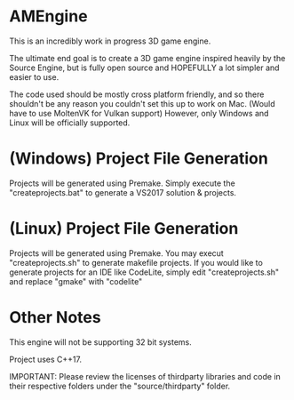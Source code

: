 # AMEngine

This is an incredibly work in progress 3D game engine.

The ultimate end goal is to create a 3D game engine inspired heavily by the Source Engine, but is fully open source and HOPEFULLY a lot simpler and easier to use.

The code used should be mostly cross platform friendly, and so there shouldn't be any reason you couldn't set this up to work on Mac. (Would have to use MoltenVK for Vulkan support) However, only Windows and Linux will be officially supported.

# (Windows) Project File Generation
Projects will be generated using Premake. Simply execute the "createprojects.bat" to generate a VS2017 solution & projects.

# (Linux) Project File Generation
Projects will be generated using Premake. You may execut "createprojects.sh" to generate makefile projects. If you would like to generate projects for an IDE like CodeLite, simply edit "createprojects.sh" and replace "gmake" with "codelite"

# Other Notes
This engine will not be supporting 32 bit systems.

Project uses C++17.

IMPORTANT: Please review the licenses of thirdparty libraries and code in their respective folders under the "source/thirdparty" folder.
